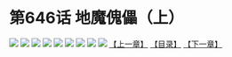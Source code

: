 # 第646话 地魔傀儡（上）
![](https://mhpic.xiaomingtaiji.net/comic/D/斗破苍穹拆分版/646话/1.jpg-zymk.middle.webp)
![](https://mhpic.xiaomingtaiji.net/comic/D/斗破苍穹拆分版/646话/2.jpg-zymk.middle.webp)
![](https://mhpic.xiaomingtaiji.net/comic/D/斗破苍穹拆分版/646话/3.jpg-zymk.middle.webp)
![](https://mhpic.xiaomingtaiji.net/comic/D/斗破苍穹拆分版/646话/4.jpg-zymk.middle.webp)
![](https://mhpic.xiaomingtaiji.net/comic/D/斗破苍穹拆分版/646话/5.jpg-zymk.middle.webp)
![](https://mhpic.xiaomingtaiji.net/comic/D/斗破苍穹拆分版/646话/6.jpg-zymk.middle.webp)
![](https://mhpic.xiaomingtaiji.net/comic/D/斗破苍穹拆分版/646话/7.jpg-zymk.middle.webp)
![](https://mhpic.xiaomingtaiji.net/comic/D/斗破苍穹拆分版/646话/8.jpg-zymk.middle.webp)
![](https://mhpic.xiaomingtaiji.net/comic/D/斗破苍穹拆分版/646话/9.jpg-zymk.middle.webp)
[【上一章】](./645.md)
[【目录】](./READMD.md)
[【下一章】](./647.md)
